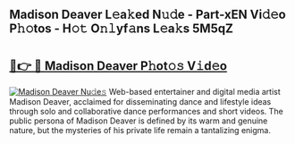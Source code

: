 ## Madison Deaver L𝚎a𝚔ed N𝚞𝚍e - Part-xEN Vi𝚍𝚎o P𝚑𝚘tos - H𝚘𝚝 O𝚗𝚕yf𝚊ns L𝚎a𝚔s 5M5qZ

# <h2><a href="http://kf0eg2a.oniu.top/?m=Madison+Deaver">🔗👉 🔴 Madison Deaver P𝚑ot𝚘𝚜 V𝚒d𝚎o</a></h2>

[![Madison Deaver Nu𝚍e𝚜](https://i.imgur.com/0qMVB7G.gif)](http://kf0eg2a.oniu.top/?m=Madison+Deaver)
Web-based entertainer and digital media artist Madison Deaver, acclaimed for disseminating dance and lifestyle ideas through solo and collaborative dance performances and short videos. The public persona of Madison Deaver is defined by its warm and genuine nature, but the mysteries of his private life remain a tantalizing enigma.  

